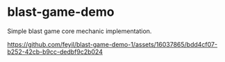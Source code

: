 # blast-game-demo
Simple blast game core mechanic implementation.

https://github.com/feyil/blast-game-demo-1/assets/16037865/bdd4cf07-b252-42cb-b9cc-dedbf9c2b024

